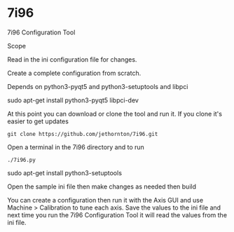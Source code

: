 # 7i96
7i96 Configuration Tool

Scope

Read in the ini configuration file for changes.

Create a complete configuration from scratch.

Depends on python3-pyqt5 and python3-setuptools and libpci

sudo apt-get install python3-pyqt5 libpci-dev

At this point you can download or clone the tool and run it. If you clone it's
easier to get updates

``git clone https://github.com/jethornton/7i96.git``

Open a terminal in the 7i96 directory and to run

``./7i96.py``

sudo apt-get install python3-setuptools

Open the sample ini file then make changes as needed then build

You can create a configuration then run it with the Axis GUI and use
Machine > Calibration to tune each axis. Save the values to the ini file and
next time you run the 7i96 Configuration Tool it will read the values from the
ini file.
